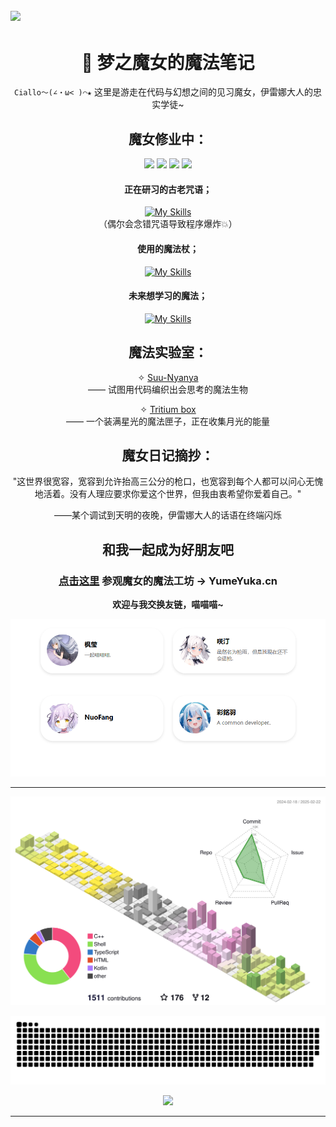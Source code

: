 ![](https://img.nightrainmilkyway.cn/img/20250202225615973.webp)
---

<div align="center">

# 💫 梦之魔女的魔法笔记

`Ciallo～(∠・ω< )⌒★` 这里是游走在代码与幻想之间的见习魔女，伊雷娜大人的忠实学徒~

## **魔女修业中：**
<div align="center">
    <img src="https://img.shields.io/badge/C-开发萌新-fcbfc7?style=for-the-badge&logoColor=white" />
    <img src="https://img.shields.io/badge/C++-初窥门径-fcbfc7?style=for-the-badge&logoColor=white" />
    <img src="https://img.shields.io/badge/爱好-编程和游戏-fcbfc7?style=for-the-badge" />
    <img src="https://img.shields.io/badge/梦想-变成喜欢的人-fcbfc7?style=for-the-badge" />
</div>

#### **正在研习的古老咒语；**  

[![My Skills](https://skillicons.dev/icons?i=c,cpp,kotlin&theme=light)](https://skillicons.dev)  
（偶尔会念错咒语导致程序爆炸💥）  

#### **使用的魔法杖；**
[![My Skills](https://skillicons.dev/icons?i=vscode,visualstudio,clion,idea,androidstudio&theme=light)](https://skillicons.dev)

#### **未来想学习的魔法；**
[![My Skills](https://skillicons.dev/icons?i=vue,vite,react,python,java,javascript,go,flutter&theme=light)](https://skillicons.dev)

## **魔法实验室：**

✧ [Suu-Nyanya](https://github.com/YumeYuka/Suu-Nyanya)  
——  试图用代码编织出会思考的魔法生物  

✧ [Tritium box](https://github.com/TimeBreeze/Tritium_box)  
—— 一个装满星光的魔法匣子，正在收集月光的能量  

## **魔女日记摘抄：**

"这世界很宽容，宽容到允许抬高三公分的枪口，也宽容到每个人都可以问心无愧地活着。没有人理应要求你爱这个世界，但我由衷希望你爱着自己。"  

——某个调试到天明的夜晚，伊雷娜大人的话语在终端闪烁  

## **和我一起成为好朋友吧**

### [点击这里](https://YumeYuka.cn)  参观魔女的魔法工坊 → YumeYuka.cn
**欢迎与我交换友链，喵喵喵~**

![alt text](friends_layout.png)

---

![](./profile-3d-contrib/profile-south-season.svg)

<picture>
  <source media="(prefers-color-scheme: dark)" srcset="https://raw.githubusercontent.com/NightRainMilkyWay/NightRainMilkyWay/output/github-contribution-grid-snake-dark.svg">
  <source media="(prefers-color-scheme: light)" srcset="https://raw.githubusercontent.com/NightRainMilkyWay/NightRainMilkyWay/output/github-contribution-grid-snake.svg">
  <img alt="github contribution grid snake animation" src="https://raw.githubusercontent.com/NightRainMilkyWay/NightRainMilkyWay/output/github-contribution-grid-snake.svg">
</picture>

![](https://img.nightrainmilkyway.cn/img/20250202225615919.webp)

---

<!---
NightRainMilkyWay/NightRainMilkyWay is a ✨ special ✨ repository because its `README.md` (this file) appears on your GitHub profile.
You can click the Preview link to take a look at your changes.
--->
